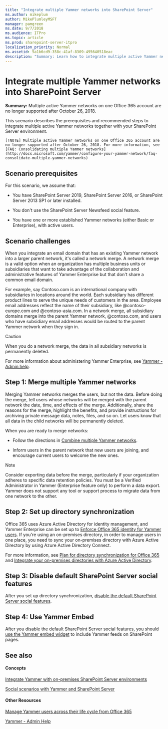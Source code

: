 ```yaml
---
title: "Integrate multiple Yammer networks into SharePoint Server"
ms.author: mikeplum
author: MikePlumleyMSFT
manager: pamgreen
ms.date: 9/7/2018
ms.audience: ITPro
ms.topic: article
ms.prod: sharepoint-server-itpro
localization_priority: Normal
ms.assetid: 5a1b6cd9-358c-41af-8309-495640518eac
description: "Summary: Learn how to integrate multiple active Yammer networks together with your SharePoint Server environment."
---
```


# Integrate multiple Yammer networks into SharePoint Server

 **Summary:** Multiple active Yammer networks on one Office 365 account are no longer supported after October 26, 2018.  
  
This scenario describes the prerequisites and recommended steps to integrate multiple active Yammer networks together with your SharePoint Server environment.

    [!NOTE] Multiple active Yammer networks on one Office 365 account are no longer supported after October 26, 2018. For more information, see [FAQ: Consolidating multiple Yammer networks](http://docs.microsoft.com/yammer/configure-your-yammer-network/faq-consolidate-multiple-yammer-networks)
  
## Scenario prerequisites

For this scenario, we assume that:
  
- You have SharePoint Server 2019, SharePoint Server 2016, or SharePoint Server 2013 SP1 or later installed.
    
- You don't use the SharePoint Server Newsfeed social feature.
    
- You have one or more established Yammer networks (either Basic or Enterprise), with active users.
    
## Scenario challenges

When you integrate an email domain that has an existing Yammer network into a larger parent network, it's called a network merge. A network merge is a valid option when an organization has multiple business units or subsidiaries that want to take advantage of the collaboration and administrative features of Yammer Enterprise but that don't share a common email domain.
  
For example, say Contoso.com is an international company with subsidiaries in locations around the world. Each subsidiary has different product lines to serve the unique needs of customers in the area. Employee email addresses reflect the name of their subsidiary, like @contoso-europe.com and @contoso-asia.com. In a network merge, all subsidiary domains merge into the parent Yammer network, @contoso.com, and users who have subsidiary email addresses would be routed to the parent Yammer network when they sign in.
  
> [!CAUTION]
> When you do a network merge, the data in all subsidiary networks is permanently deleted. 
  
For more information about administering Yammer Enterprise, see [Yammer - Admin help](https://go.microsoft.com/fwlink/p/?LinkId=524338).
  
## Step 1: Merge multiple Yammer networks

Merging Yammer networks merges the users, but not the data. Before doing the merge, tell users whose networks will be merged with the parent network the date, time, and effects of the merge. Additionally, share the reasons for the merge, highlight the benefits, and provide instructions for archiving private message data, notes, files, and so on. Let users know that all data in the child networks will be permanently deleted.
  
When you are ready to merge networks:
  
- Follow the directions in [Combine multiple Yammer networks](http://technet.microsoft.com/library/218e799e-0e88-4883-95aa-a2ffb744f101.aspx).
    
- Inform users in the parent network that new users are joining, and encourage current users to welcome the new ones.
    
> [!NOTE]
>  Consider exporting data before the merge, particularly if your organization adheres to specific data retention policies. You must be a Verified Administrator in Yammer (Enterprise feature only) to perform a data export. Yammer does not support any tool or support process to migrate data from one network to the other. 
  
## Step 2: Set up directory synchronization

Office 365 uses Azure Active Directory for identity management, and Yammer Enterprise can be set up to [Enforce Office 365 identity for Yammer users](https://go.microsoft.com/fwlink/?linkid=875042). If you're using an on-premises directory, in order to manage users in one place, you need to sync your on-premises directory with Azure Active Directory by using Azure Active Directory Connect. 
  
For more information, see [Plan for directory synchronization for Office 365](https://go.microsoft.com/fwlink/?linkid=875044) and [Integrate your on-premises directories with Azure Active Directory](https://go.microsoft.com/fwlink/p/?LinkId=869669).
  
## Step 3: Disable default SharePoint Server social features

After you set up directory synchronization, [disable the default SharePoint Server social features](hide-sharepoint-server-social-features.md).
  
## Step 4: Use Yammer Embed

After you disable the default SharePoint Server social features, you should [use the Yammer embed widget](add-the-yammer-embed-widget-to-a-sharepoint-page.md) to include Yammer feeds on SharePoint pages. 
  
## See also

#### Concepts

[Integrate Yammer with on-premises SharePoint Server environments](integrate-yammer-with-on-premises-sharepoint-server-environments.md)
  
[Social scenarios with Yammer and SharePoint Server](social-scenarios-with-yammer-and-sharepoint-server.md)
#### Other Resources

[Manage Yammer users across their life cycle from Office 365](https://go.microsoft.com/fwlink/?linkid=875043)

[Yammer - Admin Help](https://go.microsoft.com/fwlink/?linkid=525575)


